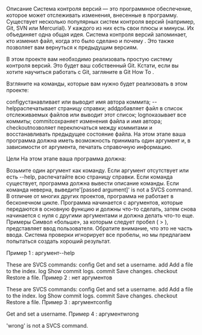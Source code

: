 Описание
Система контроля версий — это программное обеспечение, которое может отслеживать изменения, внесенные в программу. Существует несколько популярных систем контроля версий (например, Git, SVN или Mercurial). У каждого из них есть свои плюсы и минусы. Их объединяет одна общая идея. Система контроля версий запоминает, кто изменил файл, когда это было сделано и почему . Это также позволяет вам вернуться к предыдущим версиям.

В этом проекте вам необходимо реализовать простую систему контроля версий. Это будет ваш собственный Git. Кстати, если вы хотите научиться работать с Git, загляните в Git How To .

Взгляните на команды, которые вам нужно будет реализовать в этом проекте:

configустанавливает или выводит имя автора коммита;
--helpраспечатывает страницу справки;
addдобавляет файл в список отслеживаемых файлов или выводит этот список;
logпоказывает все коммиты;
commitсохраняет изменения файла и имя автора;
checkoutпозволяет переключаться между коммитами и восстанавливать предыдущее состояние файла.
На этом этапе ваша программа должна иметь возможность принимать один аргумент и, в зависимости от аргумента, печатать справочную информацию.

Цели
На этом этапе ваша программа должна:

Возьмите один аргумент как команду.
Если аргумент отсутствует или есть --help, распечатайте всю страницу справки.
Если команда существует, программа должна вывести описание команды.
Если команда неверна, выведите'[passed argument]' is not a SVCS command.
В отличие от многих других проектов, программа не работает в бесконечном цикле. Программа начинается с аргументов, которые передаются в основную функцию и должны что-то сделать, затем снова начинается с нуля с другими аргументами и должна делать что-то еще.
Примеры
Символ «больше», за которым следует пробел ( > ), представляет ввод пользователя. Обратите внимание, что это не часть ввода. Система проверки игнорирует все пробелы, но мы предлагаем попытаться создать хороший результат.

Пример 1 : аргумент--help

These are SVCS commands:
config     Get and set a username.
add        Add a file to the index.
log        Show commit logs.
commit     Save changes.
checkout   Restore a file.
Пример 2 : нет аргументов

These are SVCS commands:
config     Get and set a username.
add        Add a file to the index.
log        Show commit logs.
commit     Save changes.
checkout   Restore a file.
Пример 3 : аргументconfig

Get and set a username.
Пример 4 : аргументwrong

'wrong' is not a SVCS command.


